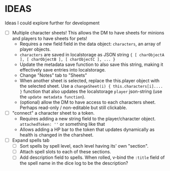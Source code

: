 # IDEAS
Ideas I could explore further for development

- [ ] Multiple character sheets! This allows the DM to have sheets for minions and players to have sheets for pets!
  - Requires a new field field in the data object: `characters`, an array of player objects.
  - `characters` are saved in localstorage as JSON string `{ [ charObjectA ], [ charObjectB ], [ charObjectC ], ... }`
  - Update the metadata save function to also save this string, making it effectively save entries into localstorage.
  - Change "Notes" tab to "Sheets"
  - When another sheet is selected,  replace the this.player object with the selected sheet. Use a `changeSheet(i) { this.characters[i].... }` function that also updates the localstorage `player` json-string (use the `update metadata function`).
  - (optional) allow the DM to have access to each characters sheet. Perhaps read-only / non-editable but still clickable.
- [ ] "connect" a character sheet to a token.
  - Requires adding a new string field to the player/character object. `attachedToken: ''` or something like that
  - Allows adding a HP bar to the token that updates dynamically as health is changed in the charsheet.
- [ ] Expand spells tab
  - [ ] Sort spells by spell level, each level having its' own "section".
  - [ ] Attach spell slots to each of these sections.
  - [ ] Add description field to spells. When rolled, v-bind the `:title` field of the spell name in the dice log to be the description?

